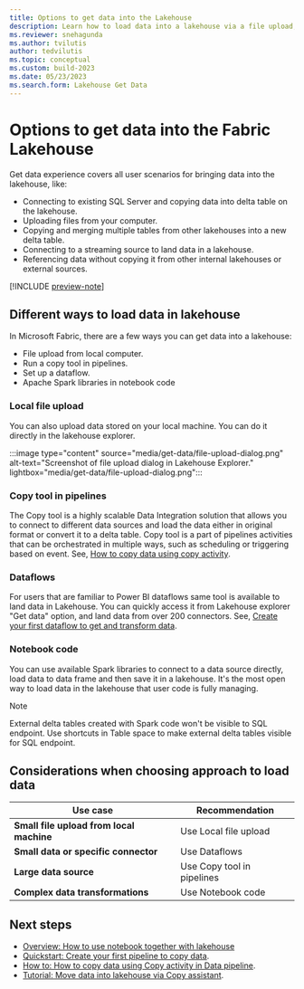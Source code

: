 ```yaml
---
title: Options to get data into the Lakehouse
description: Learn how to load data into a lakehouse via a file upload, Apache Spark libraries in notebook code, and the copy tool in pipelines.
ms.reviewer: snehagunda
ms.author: tvilutis
author: tedvilutis
ms.topic: conceptual
ms.custom: build-2023
ms.date: 05/23/2023
ms.search.form: Lakehouse Get Data
---
```


# Options to get data into the Fabric Lakehouse

Get data experience covers all user scenarios for bringing data into the lakehouse, like:

- Connecting to existing SQL Server and copying data into delta table on the lakehouse.
- Uploading files from your computer.
- Copying and merging multiple tables from other lakehouses into a new delta table.
- Connecting to a streaming source to land data in a lakehouse.
- Referencing data without copying it from other internal lakehouses or external sources.

[!INCLUDE [preview-note](../includes/preview-note.md)]

## Different ways to load data in lakehouse

In Microsoft Fabric, there are a few ways you can get data into a lakehouse:

- File upload from local computer.
- Run a copy tool in pipelines.
- Set up a dataflow.
- Apache Spark libraries in notebook code

### Local file upload

You can also upload data stored on your local machine. You can do it directly in the lakehouse explorer.

:::image type="content" source="media/get-data/file-upload-dialog.png" alt-text="Screenshot of file upload dialog in Lakehouse Explorer." lightbox="media/get-data/file-upload-dialog.png":::

### Copy tool in pipelines

The Copy tool is a highly scalable Data Integration solution that allows you to connect to different data sources and load the data either in original format or convert it to a delta table. Copy tool is a part of pipelines activities that can be orchestrated in multiple ways, such as scheduling or triggering based on event. See, [How to copy data using copy activity](../data-factory/copy-data-activity.md).

### Dataflows

For users that are familiar to Power BI dataflows same tool is available to land data in Lakehouse. You can quickly access it from Lakehouse explorer "Get data" option, and land data from over 200 connectors. See, [Create your first dataflow to get and transform data](../data-factory/create-first-dataflow-gen2.md).

### Notebook code

You can use available Spark libraries to connect to a data source directly, load data to data frame and then save it in a lakehouse. It's the most open way to load data in the lakehouse that user code is fully managing.

> [!NOTE]
> External delta tables created with Spark code won't be visible to SQL endpoint. Use shortcuts in Table space to make external delta tables visible for SQL endpoint.

## Considerations when choosing approach to load data

| **Use case** | **Recommendation** |
|---|---|
| **Small file upload from local machine** | Use Local file upload |
| **Small data or specific connector** | Use Dataflows |
| **Large data source** | Use Copy tool in pipelines |
| **Complex data transformations** | Use Notebook code |

## Next steps

- [Overview: How to use notebook together with lakehouse](lakehouse-notebook-explore.md)
- [Quickstart: Create your first pipeline to copy data](../data-factory/create-first-pipeline-with-sample-data.md).
- [How to: How to copy data using Copy activity in Data pipeline](../data-factory/copy-data-activity.md).
- [Tutorial: Move data into lakehouse via Copy assistant](../data-factory/tutorial-move-data-lakehouse-copy-assistant.md).
